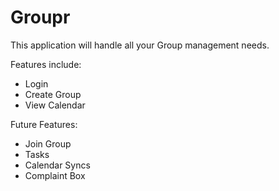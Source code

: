 # Groupr

This application will handle all your Group management needs.

Features include:
  - Login
  - Create Group
  - View Calendar

Future Features:
  - Join Group
  - Tasks
  - Calendar Syncs
  - Complaint Box
